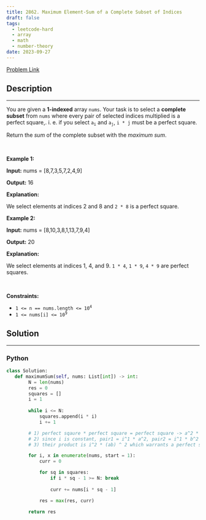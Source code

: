 ```yaml
---
title: 2862. Maximum Element-Sum of a Complete Subset of Indices
draft: false
tags: 
  - leetcode-hard
  - array
  - math
  - number-theory
date: 2023-09-27
---
```


[Problem Link](https://leetcode.com/problems/maximum-element-sum-of-a-complete-subset-of-indices/)

## Description

---
<p>You are given a <strong>1</strong><strong>-indexed</strong> array <code>nums</code>. Your task is to select a <strong>complete subset</strong> from <code>nums</code> where every pair of selected indices multiplied is a <span data-keyword="perfect-square">perfect square,</span>. i. e. if you select <code>a<sub>i</sub></code> and <code>a<sub>j</sub></code>, <code>i * j</code> must be a perfect square.</p>

<p>Return the <em>sum</em> of the complete subset with the <em>maximum sum</em>.</p>

<p>&nbsp;</p>
<p><strong class="example">Example 1:</strong></p>

<div class="example-block">
<p><strong>Input:</strong> <span class="example-io">nums = [8,7,3,5,7,2,4,9]</span></p>

<p><strong>Output:</strong> <span class="example-io">16</span></p>

<p><strong>Explanation:</strong></p>

<p>We select elements at indices 2 and 8 and <code>2 * 8</code> is a perfect square.</p>
</div>

<p><strong class="example">Example 2:</strong></p>

<div class="example-block">
<p><strong>Input:</strong> <span class="example-io">nums = [8,10,3,8,1,13,7,9,4]</span></p>

<p><strong>Output:</strong> <span class="example-io">20</span></p>

<p><strong>Explanation:</strong></p>

<p>We select elements at indices 1, 4, and 9. <code>1 * 4</code>, <code>1 * 9</code>, <code>4 * 9</code> are perfect squares.</p>
</div>

<p>&nbsp;</p>
<p><strong>Constraints:</strong></p>

<ul>
	<li><code>1 &lt;= n == nums.length &lt;= 10<sup>4</sup></code></li>
	<li><code>1 &lt;= nums[i] &lt;= 10<sup>9</sup></code></li>
</ul>


## Solution

---
### Python
``` py title='maximum-element-sum-of-a-complete-subset-of-indices'
class Solution:
   def maximumSum(self, nums: List[int]) -> int:
        N = len(nums)
        res = 0
        squares = []
        i = 1
        
        while i <= N:
            squares.append(i * i)
            i += 1

        # 1) perfect sqaure * perfect square = perfect square -> a^2 * b^2 = a^2b^2
        # 2) since i is constant, pair1 = i^1 * a^2, pair2 = i^1 * b^2
        # 3) their product is i^2 * (ab) ^ 2 which warrants a perfect square

        for i, x in enumerate(nums, start = 1):
            curr = 0

            for sq in squares:
                if i * sq - 1 >= N: break
                
                curr += nums[i * sq - 1]

            res = max(res, curr)

        return res

```

